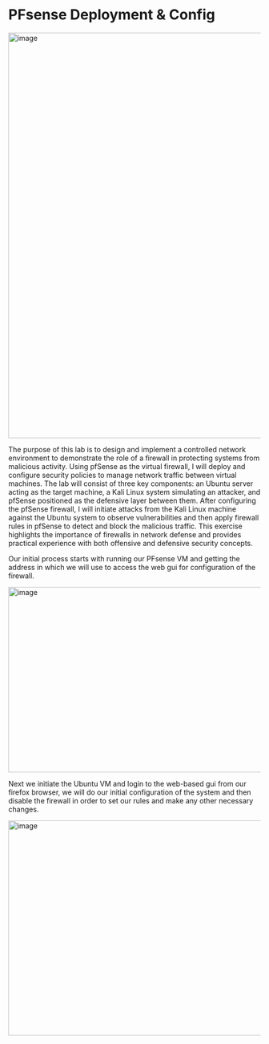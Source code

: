 # PFsense Deployment & Config

<img width="1109" height="809" alt="image" src="https://github.com/user-attachments/assets/9f4f298f-41eb-41b6-808f-a47267418a49" />



The purpose of this lab is to design and implement a controlled network environment to demonstrate the role of a firewall in protecting systems from malicious activity. Using pfSense as the virtual firewall, I will deploy and configure security policies to manage network traffic between virtual machines. The lab will consist of three key components: an Ubuntu server acting as the target machine, a Kali Linux system simulating an attacker, and pfSense positioned as the defensive layer between them. After configuring the pfSense firewall, I will initiate attacks from the Kali Linux machine against the Ubuntu system to observe vulnerabilities and then apply firewall rules in pfSense to detect and block the malicious traffic. This exercise highlights the importance of firewalls in network defense and provides practical experience with both offensive and defensive security concepts.

Our initial process starts with running our PFsense VM and getting the address in which we will use to access the web gui for configuration of the firewall. 

<img width="678" height="370" alt="image" src="https://github.com/user-attachments/assets/57d017e5-81c6-4cf7-ba20-f4f8555a6ede" />

Next we initiate the Ubuntu VM and login to the web-based gui from our firefox browser, we will do our initial configuration of the system and then disable the firewall in order to set our rules and make any other necessary changes. 

<img width="965" height="429" alt="image" src="https://github.com/user-attachments/assets/72bcba9b-99d8-4c43-b070-696e8b8d98b0" />











